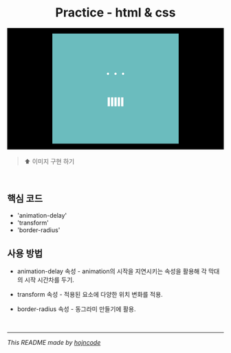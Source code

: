 
<h1 align="center"> Practice - html & css </h1>


<img src="./challenge-animaiton.gif">


> ⬆︎ 이미지 구현 하기
<br />


## 핵심 코드
*  'animation-delay'
*  'transform'
*  'border-radius'

## 사용 방법
- animation-delay 속성 - animation의 시작을 지연시키는 속성을 활용해 각 막대의 시작 시간차를 두기.

- transform 속성 - 적용된 요소에 다양한 위치 변화를 적용.

- border-radius 속성 - 동그라미 만들기에 활용.
<br/>

---

_This README made by  [hojncode](https://github.com/hojncode)_
